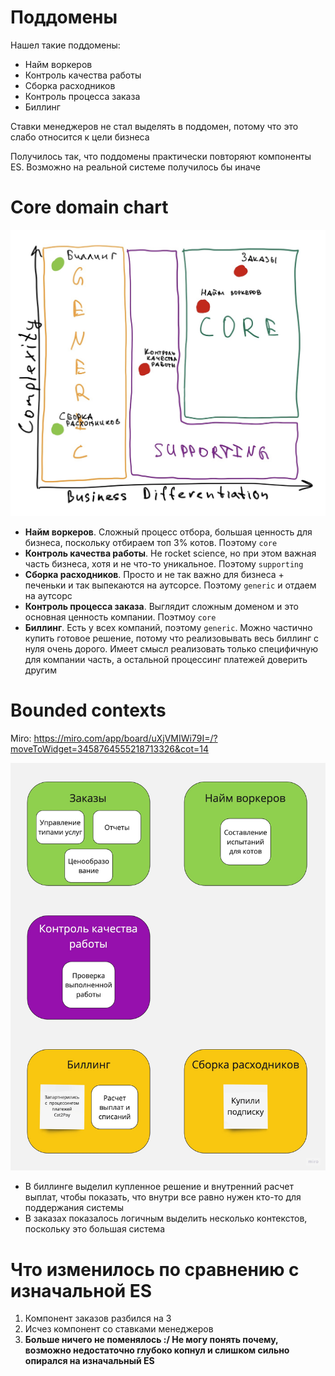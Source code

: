 # Поддомены
Нашел такие поддомены:
- Найм воркеров
- Контроль качества работы
- Сборка расходников
- Контроль процесса заказа
- Биллинг

Ставки менеджеров не стал выделять в поддомен, потому что это слабо относится к цели бизнеса

Получилось так, что поддомены практически повторяют компоненты ES. Возможно на реальной системе получилось бы иначе

# Core domain chart
![Core domain chart](core_domain_chart.JPG)

- **Найм воркеров**. Сложный процесс отбора, большая ценность для бизнеса, поскольку отбираем топ 3% котов. Поэтому `core`
- **Контроль качества работы**. Не rocket science, но при этом важная часть бизнеса, хотя и не что-то уникальное. Поэтому `supporting`
- **Сборка расходников**. Просто и не так важно для бизнеса + печеньки и так выпекаются на аутсорсе. Поэтому `generic` и отдаем на аутсорс
- **Контроль процесса заказа**. Выглядит сложным доменом и это основная ценность компании. Поэтмоу `core`
- **Биллинг**. Есть у всех компаний, поэтому `generic`. Можно частично купить готовое решение, потому что реализовывать весь биллинг с нуля очень дорого. Имеет смысл реализовать только специфичную для компании часть, а остальной процессинг платежей доверить другим

# Bounded contexts
Miro: https://miro.com/app/board/uXjVMIWi79I=/?moveToWidget=3458764555218713326&cot=14

![Bounded contexts](bounded_contexts.jpeg)

- В биллинге выделил купленное решение и внутренний расчет выплат, чтобы показать, что внутри все равно нужен кто-то для поддержания системы
- В заказах показалось логичным выделить несколько контекстов, поскольку это большая система

# Что изменилось по сравнению с изначальной ES
1. Компонент заказов разбился на 3
2. Исчез компонент со ставками менеджеров
3. **Больше ничего не поменялось :/ Не могу понять почему, возможно недостаточно глубоко копнул и слишком сильно опирался на изначальный ES**

